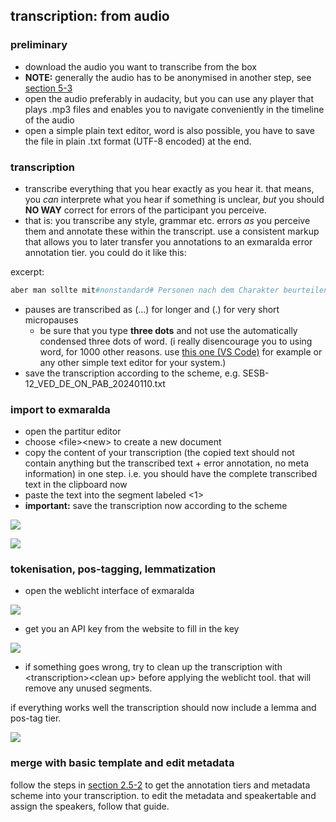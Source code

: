 ## transcription: from audio
### preliminary
- download the audio you want to transcribe from the box
- **NOTE:** generally the audio has to be anonymised in another step, see [section 5-3][5-1] 
- open the audio preferably in audacity, but you can use any player that plays .mp3 files and enables you to navigate conveniently in the timeline of the audio
- open a simple plain text editor, word is also possible, you have to save the file in plain .txt format (UTF-8 encoded) at the end.
### transcription
- transcribe everything that you hear exactly as you hear it. that means, you *can* interprete what you hear if something is unclear, *but* you should **NO WAY** correct for errors of the participant you perceive. 
- that is: you transcribe any style, grammar etc. errors *as* you perceive them and annotate these within the transcript. use a consistent markup that allows you to later transfer you annotations to an exmaralda error annotation tier. you could do it like this:

excerpt:
```r
aber man sollte mit#nonstandard# Personen nach dem Charakter beurteilen und wenn man das nicht macht, dann bist du auf den#nonstandard case# falschen Weg und dann bekommst du auch die (...) nicht guten#style# Freunde
```

- pauses are transcribed as (...) for longer and (.) for very short micropauses
	- be sure that you type **three dots** and not use the automatically condensed three dots of word. (i really disencourage you to using word, for 1000 other reasons. use [this one (VS Code)][5-2] for example or any other simple text editor for your system.)
- save the transcription according to the scheme, e.g. SESB-12\_VED\_DE\_ON\_PAB\_20240110.txt
### import to exmaralda
- open the partitur editor
- choose \<file\>\<new\> to create a new document
- copy the content of your transcription (the copied text should not contain anything but the transcribed text + error annotation, no meta information) in one step. i.e. you should have the complete transcribed text in the clipboard now
- paste the text into the segment labeled \<1\>
- **important:** save the transcription now according to the scheme

![][image-5-1]

![][image-5-2]

### tokenisation, pos-tagging, lemmatization
-  open the weblicht interface of exmaralda

![][image-5-3]

- get you an API key from the website to fill in the key

![][image-5-4]

- if something goes wrong, try to clean up the transcription with \<transcription\>\<clean up\> before applying the weblicht tool. that will remove any unused segments.

if everything works well the transcription should now include a lemma and pos-tag tier.

![][image-5-5]

### merge with basic template and edit metadata
follow the steps in [section 2.5-2][5-3] to get the annotation tiers and metadata scheme into your transcription. to edit the metadata and speakertable and assign the speakers, follow that guide.

[5-1]:	c_audacity.md
[5-2]:	https://code.visualstudio.com
[5-3]:	be1_exmaralda-022.md

[image-5-1]:	https://ada-sub.dh-index.org/school/api/png/ses-overview/exm_3-1a.png
[image-5-2]:	https://ada-sub.dh-index.org/school/api/png/ses-overview/exm_3_1b.png
[image-5-3]:	https://ada-sub.dh-index.org/school/api/png/ses-overview/exm_2_11b.png
[image-5-4]:	https://ada-sub.dh-index.org/school/api/png/ses-overview/exm_3_1c.png
[image-5-5]:	https://ada-sub.dh-index.org/school/api/png/ses-overview/exm_3_1e.png
